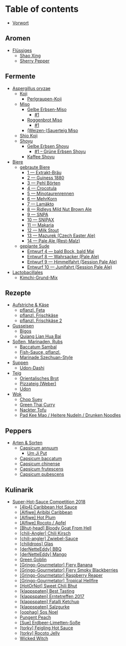 # Table of contents

* [Vorwort](README.md)

## Aromen

* [Flüssiges](aromen/fluessiges/README.md)
  * [Shao Xing](aromen/fluessiges/shao-xing.md)
  * [Sherry Pepper](aromen/fluessiges/sherry-pepper.md)

## Fermente

* [Aspergillus oryzae](fermente/aspergillus-oryzae/README.md)
  * [Koji](fermente/aspergillus-oryzae/koji/README.md)
    * [Perlgraupen-Koji](fermente/aspergillus-oryzae/koji/perlgraupen-koji.md)
  * [Miso](fermente/aspergillus-oryzae/miso/README.md)
    * [Gelbe Erbsen-Miso](fermente/aspergillus-oryzae/miso/gelbe-erbsen-miso/README.md)
      * [\#1](fermente/aspergillus-oryzae/miso/gelbe-erbsen-miso/1.md)
    * [Roggenbrot Miso](fermente/aspergillus-oryzae/miso/roggenbrot-miso/README.md)
      * [\#1](fermente/aspergillus-oryzae/miso/roggenbrot-miso/1.md)
    * [\(Weizen-\)Sauerteig Miso](fermente/aspergillus-oryzae/miso/weizen-sauerteig-miso.md)
  * [Shio Koji](fermente/aspergillus-oryzae/shio-koji.md)
  * [Shoyu](fermente/aspergillus-oryzae/shoyu/README.md)
    * [Gelbe Erbsen Shoyu](fermente/aspergillus-oryzae/shoyu/gelbe-erbsen-shoyu/README.md)
      * [\#1 – Grüne Erbsen Shoyu](fermente/aspergillus-oryzae/shoyu/gelbe-erbsen-shoyu/1-gruene-erbsen-shoyu.md)
    * [Kaffee Shoyu](fermente/aspergillus-oryzae/shoyu/kaffee-shoyu.md)
* [Biere](fermente/biere/README.md)
  * [gebraute Biere](fermente/biere/gebraute-biere/README.md)
    * [1 — Extrakt-Bräu](fermente/biere/gebraute-biere/1.md)
    * [2 — Guiness 1880](fermente/biere/gebraute-biere/untitled.md)
    * [3 — Pehl Börten](fermente/biere/gebraute-biere/3-pehl-boerten.md)
    * [4 — Crocotula](fermente/biere/gebraute-biere/4-crocotula.md)
    * [5 — Minotaurenrennen](fermente/biere/gebraute-biere/5-minotaurenrennen.md)
    * [6 — MehrKorn](fermente/biere/gebraute-biere/6-mehrkorn.md)
    * [7 — Lamäkto](fermente/biere/gebraute-biere/7-lamaekto.md)
    * [8 — Ridleys Mild Nut Brown Ale](fermente/biere/gebraute-biere/8-ridleys-mild-nut-brown-ale.md)
    * [9 — SNPA](fermente/biere/gebraute-biere/9-snpa.md)
    * [10 — SNIPAX](fermente/biere/gebraute-biere/10-snipax.md)
    * [11 — Makaria](fermente/biere/gebraute-biere/11-makaria.md)
    * [12 — Milk Stout](fermente/biere/gebraute-biere/12-milk-stout.md)
    * [13 — Mazurek \(Czech Easter Ale\)](fermente/biere/gebraute-biere/13-mazurek-czech-easter-ale.md)
    * [14 — Pale Ale \(Rest-Malz\)](fermente/biere/gebraute-biere/14-pale-ale-rest-malz.md)
  * [geplante Sude](fermente/biere/geplante-sude/README.md)
    * [Entwurf 4 — bald Bock, bald Mai](fermente/biere/geplante-sude/draft_4-bald-bock-bald-mai.md)
    * [Entwurf 8 — Wahrsacker \(Pale Ale\)](fermente/biere/geplante-sude/draft_8-wahrsacker-pale-ale.md)
    * [Entwurf 9 — Himmelfahrt \(Session Pale Ale\)](fermente/biere/geplante-sude/draft_9-himmelfahrt-session-pale-ale.md)
    * [Entwurf 10 — Junifahrt \(Session Pale Ale\)](fermente/biere/geplante-sude/draft_10-junifahrt-session-pale-ale.md)
* [Lactobacillales](fermente/lactobacillales/README.md)
  * [Kimchi-Grund-Mix](fermente/lactobacillales/kimchi-grund-mix.md)

## Rezepte

* [Aufstriche & Käse](rezepte/aufstriche/README.md)
  * [pflanzl. Feta](rezepte/aufstriche/pflanzl.-feta.md)
  * [pflanzl. Frischkäse](rezepte/aufstriche/pflanzl.-frischkaese.md)
  * [pflanzl. Frischkäse 2](rezepte/aufstriche/pflanzl.-frischkaese-2.md)
* [Gusseisen](rezepte/potjie-dutch-oven/README.md)
  * [Bigos](rezepte/potjie-dutch-oven/bigos.md)
  * [Quiang Lian Hua Bai](rezepte/potjie-dutch-oven/quiang-lian-hua-bai.md)
* [Soßen, Marinaden, Rubs](rezepte/sossen-marinaden-rubs/README.md)
  * [Baccatum Sambal](rezepte/sossen-marinaden-rubs/baccatum-sambal.md)
  * [Fish-Sauce, pflanzl.](rezepte/sossen-marinaden-rubs/fish-sauce-pflanzl..md)
  * [Marinade Szechuan-Style](rezepte/sossen-marinaden-rubs/marinade-szechuan-style.md)
* [Suppen](rezepte/suppen/README.md)
  * [Udon-Dashi](rezepte/suppen/udon-dashi.md)
* [Teig](rezepte/teig/README.md)
  * [Orientalisches Brot](rezepte/teig/orientalisches-brot.md)
  * [Pizzateig \(Weber\)](rezepte/teig/pizzateig-weber.md)
  * [Udon](rezepte/teig/udon.md)
* [Wok](rezepte/wok/README.md)
  * [Chop Suey](rezepte/wok/chop-suey.md)
  * [Green Thai Curry](rezepte/wok/green-thai-curry.md)
  * [Nackter Tofu](rezepte/wok/nackter-tofu.md)
  * [Pad Kee Mao / Heitere Nudeln / Drunken Noodles](rezepte/wok/heitere-nudeln-pad-kee-mao-drunken-noodles.md)

## Peppers

* [Arten & Sorten](peppers/arten-and-sorten/README.md)
  * [Capsicum annuum](peppers/arten-and-sorten/capsicum-annuum/README.md)
    * [Um Ji Put](peppers/arten-and-sorten/capsicum-annuum/um-ji-put.md)
  * [Capsicum baccatum](peppers/arten-and-sorten/capsicum-baccatum.md)
  * [Capsicum chinense](peppers/arten-and-sorten/capsicum-chinense.md)
  * [Capsicum frutescens](peppers/arten-and-sorten/capsicum-frutescens.md)
  * [Capsicum pubescens](peppers/arten-and-sorten/capsicum-pubescens.md)

## Kulinarik

* [Super-Hot-Sauce Competition 2018](kulinarik/hot-sauce-competition-2018/README.md)
  * [\[4lp4\] Caribbean Hot Sauce](kulinarik/hot-sauce-competition-2018/4lp4-caribbean-hot-sauce.md)
  * [\[Alfiwe\] Aribibi Caribbean](kulinarik/hot-sauce-competition-2018/alfiwe-aribibi-carribean-sauce.md)
  * [\[Alfiwe\] Hot Plum](kulinarik/hot-sauce-competition-2018/alfiwe-hot-plum.md)
  * [\[Alfiwe\] Rocoto / Apfel](kulinarik/hot-sauce-competition-2018/alfiwe-rocoto-apfel.md)
  * [\[Bhut-head\] Bloody Goat From Hell](kulinarik/hot-sauce-competition-2018/bhut-head-bloody-goat-from-hell.md)
  * [\[chili-Angler\] Chili Kirsch](kulinarik/hot-sauce-competition-2018/chili-kirsch.md)
  * [\[chili-angler\] Zwiebel-Sauce](kulinarik/hot-sauce-competition-2018/chili-angler-zwiebel-sauce.md)
  * [\[chilidrops\] Glas](kulinarik/hot-sauce-competition-2018/glas.md)
  * [\[derNetteEddy\] BBQ](kulinarik/hot-sauce-competition-2018/dernetteeddy-bbq.md)
  * [\[derNetteEddy\] Mango](kulinarik/hot-sauce-competition-2018/dernetteeddy-mango.md)
  * [Green Goblin](kulinarik/hot-sauce-competition-2018/green-goblin.md)
  * [\[Gringo-Gourmetator\] Fiery Banana](kulinarik/hot-sauce-competition-2018/gringo-gourmetator-fiery-banana.md)
  * [\[Gringo-Gourmetator\] Fiery Smoky Blackberries](kulinarik/hot-sauce-competition-2018/gringo-gourmetator-fiery-smoky-blackberries.md)
  * [\[Gringo-Gourmetator\] Raspberry Reaper](kulinarik/hot-sauce-competition-2018/gringo-gourmetator-raspberry-reaper.md)
  * [\[Gringo-Gourmetator\] Tropical Hellfire](kulinarik/hot-sauce-competition-2018/gringo-gourmetator-tropical-hellfire.md)
  * [\[HotOrNot\] Sweet Chili Bhut](kulinarik/hot-sauce-competition-2018/hotornot-sweet-chili-bhut.md)
  * [\[klappspaten\] Best Tasting](kulinarik/hot-sauce-competition-2018/klappspaten-best-tasting.md)
  * [\[klappspaten\] Erntetreffen 2017](kulinarik/hot-sauce-competition-2018/klappspaten-erntetreffen-2017.md)
  * [\[klappspaten\] Fatalli Ketchup](kulinarik/hot-sauce-competition-2018/klappspaten-fatalli-ketchup.md)
  * [\[klappspaten\] Salzgurke](kulinarik/hot-sauce-competition-2018/klappspaten-salzgurke.md)
  * [\[oophag\] Sos Noel](kulinarik/hot-sauce-competition-2018/oophag-sos-noel.md)
  * [Pungent Peach](kulinarik/hot-sauce-competition-2018/pungent-peach.md)
  * [\[Sue\] Erdbeer-Limetten-Soße](kulinarik/hot-sauce-competition-2018/gringo-gourmetator-erdbeer-limetten-sosse.md)
  * [\[torky\] Feigling Hot Sauce](kulinarik/hot-sauce-competition-2018/torky-feigling-hot-sauce.md)
  * [\[torky\] Rocoto Jelly](kulinarik/hot-sauce-competition-2018/torky-rocoto-jelly.md)
  * [Wicked Witch](kulinarik/hot-sauce-competition-2018/wicked-witch.md)

